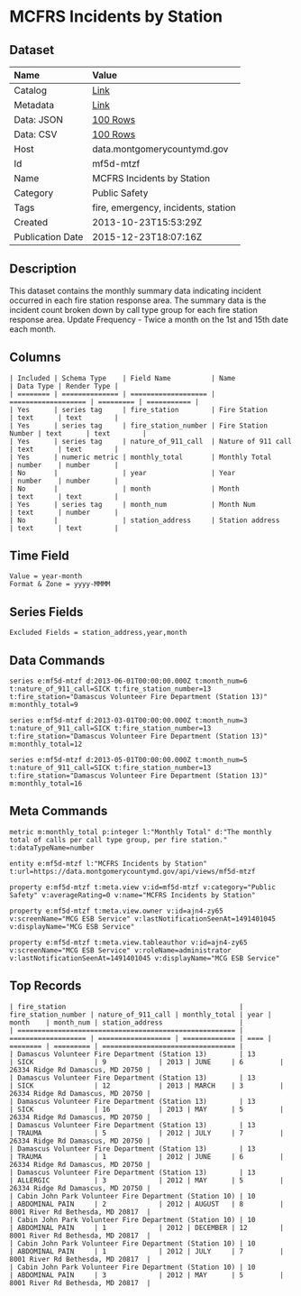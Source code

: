 # MCFRS Incidents by Station

## Dataset

| Name | Value |
| :--- | :---- |
| Catalog | [Link](https://catalog.data.gov/dataset/mcfrs-incidents-by-station) |
| Metadata | [Link](https://data.montgomerycountymd.gov/api/views/mf5d-mtzf) |
| Data: JSON | [100 Rows](https://data.montgomerycountymd.gov/api/views/mf5d-mtzf/rows.json?max_rows=100) |
| Data: CSV | [100 Rows](https://data.montgomerycountymd.gov/api/views/mf5d-mtzf/rows.csv?max_rows=100) |
| Host | data.montgomerycountymd.gov |
| Id | mf5d-mtzf |
| Name | MCFRS Incidents by Station |
| Category | Public Safety |
| Tags | fire, emergency, incidents, station |
| Created | 2013-10-23T15:53:29Z |
| Publication Date | 2015-12-23T18:07:16Z |

## Description

This dataset contains the monthly summary data indicating incident occurred in each fire station response area.  The summary data is the incident count broken down by call type group for each fire station response area. Update Frequency - Twice a month on the 1st and 15th date each month.

## Columns

```ls
| Included | Schema Type    | Field Name          | Name                | Data Type | Render Type |
| ======== | ============== | =================== | =================== | ========= | =========== |
| Yes      | series tag     | fire_station        | Fire Station        | text      | text        |
| Yes      | series tag     | fire_station_number | Fire Station Number | text      | text        |
| Yes      | series tag     | nature_of_911_call  | Nature of 911 call  | text      | text        |
| Yes      | numeric metric | monthly_total       | Monthly Total       | number    | number      |
| No       |                | year                | Year                | number    | number      |
| No       |                | month               | Month               | text      | text        |
| Yes      | series tag     | month_num           | Month Num           | text      | number      |
| No       |                | station_address     | Station address     | text      | text        |
```

## Time Field

```ls
Value = year-month
Format & Zone = yyyy-MMMM
```

## Series Fields

```ls
Excluded Fields = station_address,year,month
```

## Data Commands

```ls
series e:mf5d-mtzf d:2013-06-01T00:00:00.000Z t:month_num=6 t:nature_of_911_call=SICK t:fire_station_number=13 t:fire_station="Damascus Volunteer Fire Department (Station 13)" m:monthly_total=9

series e:mf5d-mtzf d:2013-03-01T00:00:00.000Z t:month_num=3 t:nature_of_911_call=SICK t:fire_station_number=13 t:fire_station="Damascus Volunteer Fire Department (Station 13)" m:monthly_total=12

series e:mf5d-mtzf d:2013-05-01T00:00:00.000Z t:month_num=5 t:nature_of_911_call=SICK t:fire_station_number=13 t:fire_station="Damascus Volunteer Fire Department (Station 13)" m:monthly_total=16
```

## Meta Commands

```ls
metric m:monthly_total p:integer l:"Monthly Total" d:"The monthly total of calls per call type group, per fire station." t:dataTypeName=number

entity e:mf5d-mtzf l:"MCFRS Incidents by Station" t:url=https://data.montgomerycountymd.gov/api/views/mf5d-mtzf

property e:mf5d-mtzf t:meta.view v:id=mf5d-mtzf v:category="Public Safety" v:averageRating=0 v:name="MCFRS Incidents by Station"

property e:mf5d-mtzf t:meta.view.owner v:id=ajn4-zy65 v:screenName="MCG ESB Service" v:lastNotificationSeenAt=1491401045 v:displayName="MCG ESB Service"

property e:mf5d-mtzf t:meta.view.tableauthor v:id=ajn4-zy65 v:screenName="MCG ESB Service" v:roleName=administrator v:lastNotificationSeenAt=1491401045 v:displayName="MCG ESB Service"
```

## Top Records

```ls
| fire_station                                           | fire_station_number | nature_of_911_call | monthly_total | year | month    | month_num | station_address                   | 
| ====================================================== | =================== | ================== | ============= | ==== | ======== | ========= | ================================= | 
| Damascus Volunteer Fire Department (Station 13)        | 13                  | SICK               | 9             | 2013 | JUNE     | 6         | 26334 Ridge Rd Damascus, MD 20750 | 
| Damascus Volunteer Fire Department (Station 13)        | 13                  | SICK               | 12            | 2013 | MARCH    | 3         | 26334 Ridge Rd Damascus, MD 20750 | 
| Damascus Volunteer Fire Department (Station 13)        | 13                  | SICK               | 16            | 2013 | MAY      | 5         | 26334 Ridge Rd Damascus, MD 20750 | 
| Damascus Volunteer Fire Department (Station 13)        | 13                  | TRAUMA             | 5             | 2012 | JULY     | 7         | 26334 Ridge Rd Damascus, MD 20750 | 
| Damascus Volunteer Fire Department (Station 13)        | 13                  | TRAUMA             | 1             | 2012 | JUNE     | 6         | 26334 Ridge Rd Damascus, MD 20750 | 
| Damascus Volunteer Fire Department (Station 13)        | 13                  | ALLERGIC           | 3             | 2012 | MAY      | 5         | 26334 Ridge Rd Damascus, MD 20750 | 
| Cabin John Park Volunteer Fire Department (Station 10) | 10                  | ABDOMINAL PAIN     | 2             | 2012 | AUGUST   | 8         | 8001 River Rd Bethesda, MD 20817  | 
| Cabin John Park Volunteer Fire Department (Station 10) | 10                  | ABDOMINAL PAIN     | 1             | 2012 | DECEMBER | 12        | 8001 River Rd Bethesda, MD 20817  | 
| Cabin John Park Volunteer Fire Department (Station 10) | 10                  | ABDOMINAL PAIN     | 1             | 2012 | JULY     | 7         | 8001 River Rd Bethesda, MD 20817  | 
| Cabin John Park Volunteer Fire Department (Station 10) | 10                  | ABDOMINAL PAIN     | 3             | 2012 | MAY      | 5         | 8001 River Rd Bethesda, MD 20817  | 
```